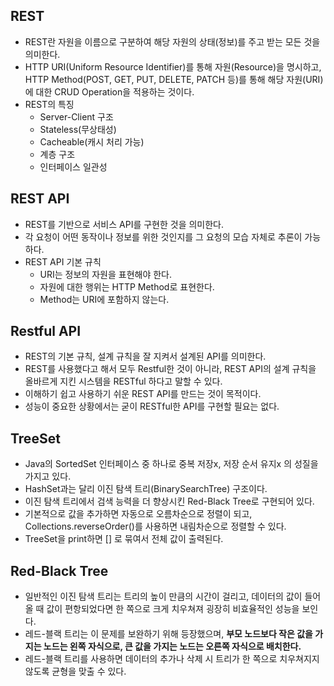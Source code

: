 ## REST
- REST란 자원을 이름으로 구분하여 해당 자원의 상태(정보)를 주고 받는 모든 것을 의미한다.
- HTTP URI(Uniform Resource Identifier)를 통해 자원(Resource)을 명시하고, HTTP Method(POST, GET, PUT, DELETE, PATCH 등)를 통해 해당 자원(URI)에 대한 CRUD Operation을 적용하는 것이다.
- REST의 특징
  - Server-Client 구조
  - Stateless(무상태성)
  - Cacheable(캐시 처리 가능)
  - 계층 구조
  - 인터페이스 일관성

## REST API
- REST를 기반으로 서비스 API를 구현한 것을 의미한다.
- 각 요청이 어떤 동작이나 정보를 위한 것인지를 그 요청의 모습 자체로 추론이 가능하다.
- REST API 기본 규칙
  - URI는 정보의 자원을 표현해야 한다.
  - 자원에 대한 행위는 HTTP Method로 표현한다.
  - Method는 URI에 포함하지 않는다.

## Restful API
- REST의 기본 규칙, 설계 규칙을 잘 지켜서 설계된 API를 의미한다.
- REST를 사용했다고 해서 모두 Restful한 것이 아니라, REST API의 설계 규칙을 올바르게 지킨 시스템을 RESTful 하다고 말할 수 있다.
- 이해하기 쉽고 사용하기 쉬운 REST API를 만드는 것이 목적이다.
- 성능이 중요한 상황에서는 굳이 RESTful한 API를 구현할 필요는 없다.

## TreeSet
- Java의 SortedSet 인터페이스 중 하나로 중복 저장x, 저장 순서 유지x 의 성질을 가지고 있다. 
- HashSet과는 달리 이진 탐색 트리(BinarySearchTree) 구조이다.
- 이진 탐색 트리에서 검색 능력을 더 향상시킨 Red-Black Tree로 구현되어 있다.
- 기본적으로 값을 추가하면 자동으로 오름차순으로 정렬이 되고, Collections.reverseOrder()를 사용하면 내림차순으로 정렬할 수 있다.
- TreeSet을 print하면 [] 로 묶여서 전체 값이 출력된다.

## Red-Black Tree
- 일반적인 이진 탐색 트리는 트리의 높이 만큼의 시간이 걸리고, 데이터의 값이 들어올 때 값이 편항되었다면 한 쪽으로 크게 치우쳐져 굉장히 비효율적인 성능을 보인다.
- 레드-블랙 트리는 이 문제를 보완하기 위해 등장했으며, **부모 노드보다 작은 값을 가지는 노드는 왼쪽 자식으로, 큰 값을 가지는 노드는 오른쪽 자식으로 배치한다.**
- 레드-블랙 트리를 사용하면 데이터의 추가나 삭제 시 트리가 한 쪽으로 치우쳐지지 않도록 균형을 맞출 수 있다.
